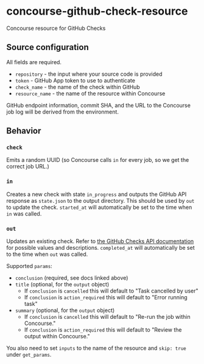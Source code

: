 # concourse-github-check-resource
Concourse resource for GitHub Checks

## Source configuration
All fields are required.

- `repository` - the input where your source code is provided
- `token` - GitHub App token to use to authenticate
- `check_name` - the name of the check within GitHub
- `resource_name` - the name of the resource within Concourse

GitHub endpoint information, commit SHA, and the URL to the Concourse job log will be derived from the environment.

## Behavior

### `check`
Emits a random UUID (so Concourse calls `in` for every job, so we get the correct job URL.)

### `in`
Creates a new check with state `in_progress` and outputs the GitHub API response as `state.json` to the output directory. This should be used by `out` to update the check. `started_at` will automatically be set to the time when `in` was called.

### `out`
Updates an existing check. Refer to [the GitHub Checks API documentation](https://docs.github.com/en/rest/reference/checks) for possible values and descriptions. `completed_at` will automatically be set to the time when `out` was called.

Supported `params`:
- `conclusion` (required, see docs linked above)
- `title` (optional, for the `output` object)
    - If `conclusion` is `cancelled` this will default to "Task cancelled by user"
    - If `conclusion` is `action_required` this will default to "Error running task"
- `summary` (optional, for the `output` object)
    - If `conclusion` is `cancelled` this will default to "Re-run the job within Concourse."
    - If `conclusion` is `action_required` this will default to "Review the output within Concourse."

You also need to set `inputs` to the name of the resource and `skip: true` under `get_params`.

